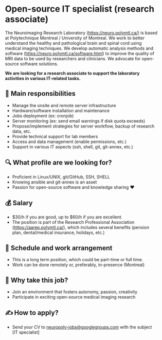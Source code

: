 # Open-source IT specialist (research associate)

The Neuroimaging Research Laboratory (https://neuro.polymtl.ca/) is based at Polytechnique Montreal / University of Montreal. We work to better understand the healthy and pathological brain and spinal cord using medical imaging techniques. We develop automatic analysis methods and software (https://neuro.polymtl.ca/software.html) to improve the quality of MRI data to be used by researchers and clinicians. We advocate for open-source software solutions.

**We are looking for a research associate to support the laboratory activities in various IT-related tasks.**

## 📌 Main responsibilities

- Manage the onsite and remote server infrastructure
- Hardware/software installation and maintenance
- Jobs deployment (ex: cronjob)
- Server monitoring (ex: send email warnings if disk quota exceeds)
- Propose/implement strategies for server workflow, backup of research data, etc.
- Provide technical support for lab members
- Access and data management (enable permissions, etc.)
- Support in various IT aspects (ssh, shell, git, git-annex, etc.)

## 🔍 What profile are we looking for?
- Proficient in Linux/UNIX, git/GitHub, SSH, SHELL
- Knowing ansible and git-annex is an asset
- Passion for open-source software and knowledge sharing ❤️

## 💰 Salary
- $30/h if you are good, up to $60/h if you are excellent.
- The position is part of the Research Professional Association (https://aarep.polymtl.ca/), which includes several benefits (pension plan, dental/medical insurance, holidays, etc.)

## 📅 Schedule and work arrangement
- This is a long term position, which could be part-time or full time.
- Work can be done remotely or, preferably, in-presence (Montreal)

## 🚀 Why take this job?
- Join an environment that fosters autonomy, passion, creativity
- Participate in exciting open-source medical imaging research

## ✍️ How to apply?
- Send your CV to neuropoly-jobs@googlegroups.com with the subject [IT specialist]
